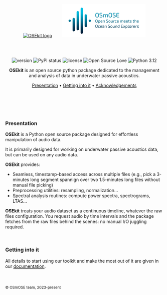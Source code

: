 <br>
<br>
<div align="center">

[![OSEkit logo](https://raw.githubusercontent.com/Project-OSmOSE/OSEkit/refs/heads/main/docs/logo/osekit_small.png)](https://github.com/Project-OSmOSE/OSEkit)
&nbsp;&nbsp;&nbsp;&nbsp;&nbsp;&nbsp;
[![OSmOSE logo](https://raw.githubusercontent.com/Project-OSmOSE/OSEkit/refs/heads/main/docs/logo/osmose_texte_sombre_small.png)](https://osmose.ifremer.fr/)

<br>
<br>

![version](https://img.shields.io/badge/package_version-0.3.0-orange)
![PyPI status](https://img.shields.io/pypi/status/ansicolortags.svg)
![license](https://img.shields.io/github/license/mashape/apistatus.svg)
![Open Source Love](https://img.shields.io/badge/open%20source-♡-lightgrey)
![Python 3.12](https://img.shields.io/badge/python-3.12-blue.svg)

**OSEkit** is an open source python package dedicated to the management and analysis of data in underwater passive acoustics.

[Presentation](#presentation) •
[Getting into it](#getting-into-it) •
[Acknowledgements](#acknowledgements)
# ㅤ

</div>

### Presentation

**OSEkit** is a Python open source package designed for effortless manipulation of audio data.

It is primarily designed for working on underwater passive acoustics data, but can be used on any audio data.

**OSEkit** provides:

- Seamless, timestamp-based access across multiple files (e.g., pick a 3-minutes long segment spannign over two 1.5-minutes long files without manual file picking)
- Preprocessing utilities: resampling, normalization...
- Spectral analysis routines: compute power spectra, spectrograms, LTAS...

**OSEkit** treats your audio dataset as a continuous timeline, whatever the raw files configuration.
You request audio by time intervals and the package fetches from the raw files behind the scenes: no manual I/O juggling required.

<br>

### Getting into it

All details to start using our toolkit and make the most out of it are given in our [documentation](https://project-osmose.github.io/OSEkit/).

<br>


<sub>© OSmOSE team, 2023-present</sub>
